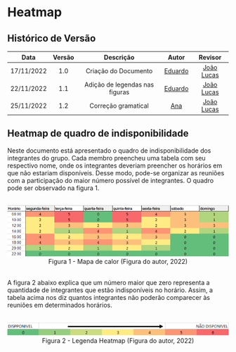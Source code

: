 # Heatmap

## Histórico de Versão
|Data|Versão|Descrição|Autor|Revisor|
| :----------: | :------: | :-----------: | :---------: |:---------: |
|17/11/2022|1.0|Criação do Documento| [Eduardo](https://github.com/edudsan)| [João Lucas](https://github.com/HacKairos)|
|22/11/2022|1.1|Adição de legendas nas figuras| [Eduardo](https://github.com/edudsan)| [João Lucas](https://github.com/HacKairos)|
|25/11/2022|1.2|Correção gramatical| [Ana](https://github.com/AnHoff)| [João Lucas](https://github.com/HacKairos)|

## Heatmap de quadro de indisponibilidade

Neste documento está apresentado o quadro de indisponibilidade dos integrantes do grupo. Cada membro preencheu uma tabela com seu respectivo nome, onde os integrantes deveriam preencher os horários em que não estariam disponíveis. Desse modo, pode-se organizar as reuniões com a participação do maior número possível de integrantes. O quadro pode ser observado na figura 1.<br><br>

<center>
<img src='../../assets/images/heatmap.png'>Figura 1 - Mapa de calor (Figura do autor, 2022)<br><br></img>
</center>

A figura 2 abaixo explica que um número maior que zero representa a quantidade de integrantes que estão indisponíveis no horário. Assim, a tabela acima nos diz quantos integrantes não poderão comparecer às reuniões em determinados horários.<br><br>

<center>
<img src='../../assets/images/legendaHeatmap.png'><br>Figura 2 - Legenda Heatmap  (Figura do autor, 2022)</img>
</center>
